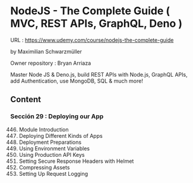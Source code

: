 # NodeJS - The Complete Guide ( MVC, REST APIs, GraphQL, Deno )

URL : https://www.udemy.com/course/nodejs-the-complete-guide

by Maximilian Schwarzmüller

Owner repository : Bryan Arriaza

Master Node JS & Deno.js, build REST APIs with Node.js, GraphQL APIs, add Authentication, use MongoDB, SQL & much more!

## Content

### Sección 29 : Deploying our App

446. Module Introduction
447. Deploying Different Kinds of Apps
448. Deployment Preparations
449. Using Environment Variables
450. Using Production API Keys
451. Setting Secure Response Headers with Helmet
452. Compressing Assets
453. Setting Up Request Logging
